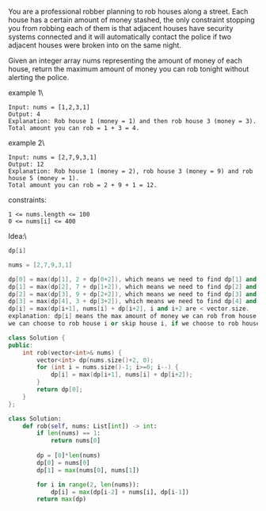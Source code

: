 You are a professional robber planning to rob houses along a street. Each house has a certain amount of money stashed, the only constraint stopping you from robbing each of them is that adjacent houses have security systems connected and it will automatically contact the police if two adjacent houses were broken into on the same night.

Given an integer array nums representing the amount of money of each house, return the maximum amount of money you can rob tonight without alerting the police.



example 1\

```
Input: nums = [1,2,3,1]
Output: 4
Explanation: Rob house 1 (money = 1) and then rob house 3 (money = 3).
Total amount you can rob = 1 + 3 = 4.
```

example 2\
```
Input: nums = [2,7,9,3,1]
Output: 12
Explanation: Rob house 1 (money = 2), rob house 3 (money = 9) and rob house 5 (money = 1).
Total amount you can rob = 2 + 9 + 1 = 12.
```


constraints:
```
1 <= nums.length <= 100
0 <= nums[i] <= 400
```

Idea:\
```cpp
dp[i]

nums = [2,7,9,3,1]

dp[0] = max(dp[1], 2 + dp[0+2]), which means we need to find dp[1] and dp[2].
dp[1] = max(dp[2], 7 + dp[1+2]), which means we need to find dp[2] and dp[3].
dp[2] = max(dp[3], 9 + dp[2+2]), which means we need to find dp[3] and dp[4].
dp[3] = max(dp[4], 3 + dp[3+2]), which means we need to find dp[4] and dp[5], but dp[5] is out of range, dp[>vector.size-1] = 0.
dp[i] = max(dp[i+1], nums[i] + dp[i+2], i and i+2 are < vector.size.
explanation: dp[i] means the max amount of money we can rob from house i to the end of the street.
we can choose to rob house i or skip house i, if we choose to rob house i, we can only rob house i+2 or skip house i+2, because we cannot rob adjacent houses.
```


```cpp
class Solution {
public:
    int rob(vector<int>& nums) {
        vector<int> dp(nums.size()+2, 0);
        for (int i = nums.size()-1; i>=0; i--) {
            dp[i] = max(dp[i+1], nums[i] + dp[i+2]);
        }
        return dp[0];
    }
};
```

```python
class Solution:
    def rob(self, nums: List[int]) -> int:
        if len(nums) == 1:
            return nums[0]
            
        dp = [0]*len(nums)
        dp[0] = nums[0]
        dp[1] = max(nums[0], nums[1])

        for i in range(2, len(nums)):
            dp[i] = max(dp[i-2] + nums[i], dp[i-1])
        return max(dp)
```









